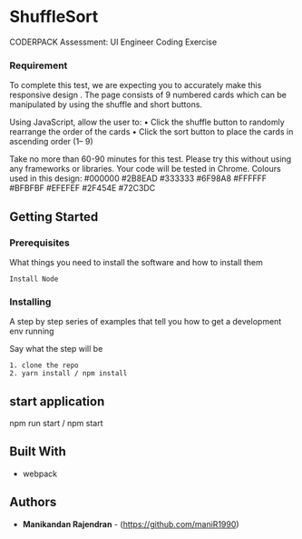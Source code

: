# 

# ShuffleSort

CODERPACK Assessment: UI Engineer Coding Exercise 

### Requirement 
To complete this test, we are expecting
you to accurately make this responsive
design
.
The page consists of 9 numbered cards
which can be manipulated by using the shuffle and short buttons.

Using JavaScript, allow the user to: 
• Click the shuffle button to randomly rearrange the order of the cards
• Click the sort button to place the cards in ascending order (1– 9)

Take no more than 60-90 minutes for this test. Please try this without using any
frameworks or libraries. Your code will be tested in Chrome.
Colours used in this design:
#000000
#2B8EAD
#333333 #6F98A8
#FFFFFF #BFBFBF
#EFEFEF #2F454E
#72C3DC

## Getting Started

### Prerequisites

What things you need to install the software and how to install them

```
Install Node
```

### Installing

A step by step series of examples that tell you how to get a development env running

Say what the step will be

```
1. clone the repo
2. yarn install / npm install
```
## start application

npm run start / npm start

## Built With

* webpack

## Authors

* **Manikandan Rajendran** - (https://github.com/maniR1990)



